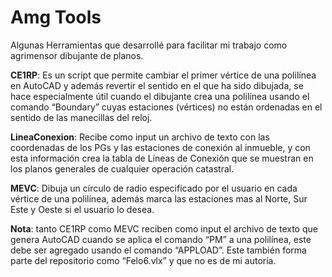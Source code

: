 # Amg Tools
Algunas Herramientas que desarrollé para facilitar mi trabajo como agrimensor dibujante de planos.

<b>CE1RP</b>: Es un script que permite cambiar el primer vértice de una polilínea en AutoCAD y además revertir el sentido en el que ha sido dibujada, se hace especialmente útil cuando el dibujante crea una polilínea usando el comando “Boundary” cuyas estaciones (vértices) no están ordenadas en el sentido de las manecillas del reloj.

<b>LineaConexion</b>: Recibe como input un archivo de texto con las coordenadas de los PGs y las estaciones de conexión al inmueble, y con esta información crea la tabla de Líneas de Conexión que se muestran en los planos generales de cualquier operación catastral.

<b>MEVC</b>: Dibuja un círculo de radio especificado por el usuario en cada vértice de una polilínea, además marca las estaciones mas al Norte, Sur Este y Oeste si el usuario lo desea.

<b>Nota</b>: tanto CE1RP como MEVC reciben como input el archivo de texto que genera AutoCAD cuando se aplica el comando “PM” a una polilínea, este debe ser agregado usando el comando “APPLOAD”. Este también forma parte del repositorio como “Felo6.vlx” y que no es de mi autoría.














